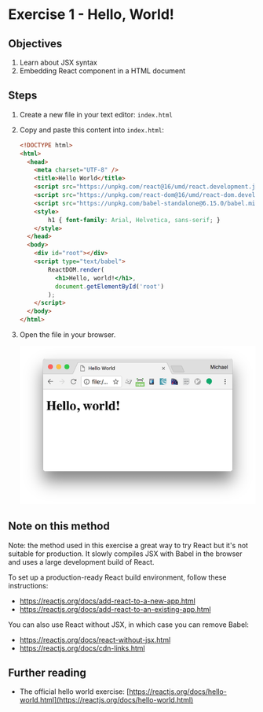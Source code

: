 # Exercise 1 - Hello, World!

## Objectives

1. Learn about JSX syntax
2. Embedding React component in a HTML document

## Steps

1. Create a new file in your text editor: `index.html`
2. Copy and paste this content into `index.html`:

	```html
	<!DOCTYPE html>
	<html>
	  <head>
	    <meta charset="UTF-8" />
	    <title>Hello World</title>
	    <script src="https://unpkg.com/react@16/umd/react.development.js"></script>
	    <script src="https://unpkg.com/react-dom@16/umd/react-dom.development.js"></script>
	    <script src="https://unpkg.com/babel-standalone@6.15.0/babel.min.js"></script>
	    <style>
	    	h1 { font-family: Arial, Helvetica, sans-serif; }
	    </style>
	  </head>
	  <body>
	    <div id="root"></div>
	    <script type="text/babel">
	    	ReactDOM.render(
			  <h1>Hello, world!</h1>,
			  document.getElementById('root')
			);
	    </script>
	  </body>
	</html>
	```
3. Open the file in your browser.

	![Screenshot](./screenshot.png)

## Note on this method

Note: the method used in this exercise a great way to try React but it's not suitable for production.
It slowly compiles JSX with Babel in the browser and uses a large development build of React.

To set up a production-ready React build environment, follow these instructions:
* https://reactjs.org/docs/add-react-to-a-new-app.html
* https://reactjs.org/docs/add-react-to-an-existing-app.html

You can also use React without JSX, in which case you can remove Babel:
* https://reactjs.org/docs/react-without-jsx.html
* https://reactjs.org/docs/cdn-links.html

## Further reading

- The official hello world exercise: [https://reactjs.org/docs/hello-world.html](https://reactjs.org/docs/hello-world.html)